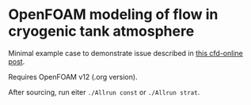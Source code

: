 # OpenFOAM modeling of flow in cryogenic tank atmosphere

Minimal example case to demonstrate issue described in [this cfd-online post](https://www.cfd-online.com/Forums/openfoam-solving/261132-unphysical-velocities-natural-convection-density-gradient.html).

Requires OpenFOAM v12 (.org version).

After sourcing, run eiter `./Allrun const` or  `./Allrun strat`.

